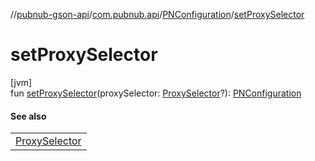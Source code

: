 //[pubnub-gson-api](../../../index.md)/[com.pubnub.api](../index.md)/[PNConfiguration](index.md)/[setProxySelector](set-proxy-selector.md)

# setProxySelector

[jvm]\
fun [setProxySelector](set-proxy-selector.md)(proxySelector: [ProxySelector](https://docs.oracle.com/javase/8/docs/api/java/net/ProxySelector.html)?): [PNConfiguration](index.md)

#### See also

| |
|---|
| [ProxySelector](https://docs.oracle.com/javase/8/docs/api/java/net/ProxySelector.html) |
